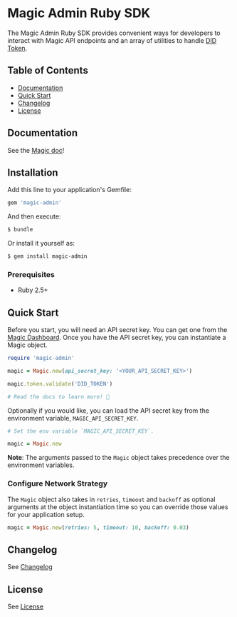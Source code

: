 # Magic Admin Ruby SDK

The Magic Admin Ruby SDK provides convenient ways for developers to interact with Magic API endpoints and an array of utilities to handle [DID Token](https://docs.magic.link/tutorials/decentralized-id).

## Table of Contents

* [Documentation](#documentation)
* [Quick Start](#quick-start)
* [Changelog](#changelog)
* [License](#license)

## Documentation
See the [Magic doc](https://docs.magic.link/admin-sdk/ruby)!

## Installation
Add this line to your application's Gemfile:

```ruby
gem 'magic-admin'
```

And then execute:

```bash
$ bundle
```

Or install it yourself as:

```bash
$ gem install magic-admin
```

### Prerequisites

- Ruby 2.5+

## Quick Start
Before you start, you will need an API secret key. You can get one from the [Magic Dashboard](https://dashboard.magic.link/). Once you have the API secret key, you can instantiate a Magic object.

```ruby
require 'magic-admin'

magic = Magic.new(api_secret_key: '<YOUR_API_SECRET_KEY>')

magic.token.validate('DID_TOKEN')

# Read the docs to learn more! 🚀
```

Optionally if you would like, you can load the API secret key from the environment variable, `MAGIC_API_SECRET_KEY`.

```ruby
# Set the env variable `MAGIC_API_SECRET_KEY`.

magic = Magic.new
```

**Note**: The arguments passed to the `Magic` object takes precedence over the environment variables.

### Configure Network Strategy
The `Magic` object also takes in `retries`, `timeout` and `backoff` as optional arguments at the object instantiation time so you can override those values for your application setup.

```ruby
magic = Magic.new(retries: 5, timeout: 10, backoff: 0.03)

```

## Changelog
See [Changelog](CHANGELOG.md)

## License
See [License](LICENSE.txt)
